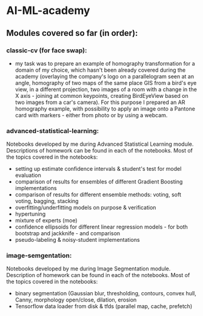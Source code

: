 # AI-ML-academy

## Modules covered so far (in order):
### classic-cv (for face swap):
  - my task was to prepare an example of homography transformation for a domain of my choice, which hasn't been already covered during the academy (overlaying the company's logo on a parallelogram seen at an angle, homography of two maps of the same place GIS from a bird's eye view, in a different projection, two images of a room with a change in the X axis - joining at common keypoints, creating BirdEyeView based on two images from a car's camera). For this purpose I prepared an AR homography example, with possibility to apply an image onto a Pantone card with markers - either from photo or by using a webcam.
### advanced-statistical-learning:
Notebooks developed by me during Advanced Statistical Learning module. Descriptions of homework can be found in each of the notebooks. Most of the topics covered in the notebooks:
- setting up estimate confidence intervals & student's test for model evaluation
- comparison of results for ensembles of different Gradient Boosting implementations
- comparison of results for different ensemble methods: voting, soft voting, bagging, stacking
- overfitting/underfitting models on purpose & verification
- hypertuning
- mixture of experts (moe)
- confidence ellipsoids for different linear regression models - for both bootstrap and jackknife - and comparison
- pseudo-labeling & noisy-student implementations
### image-semgentation:
Notebooks developed by me during Image Segmentation module. Description of homework can be found in each of the notebooks. Most of the topics covered in the notebooks:
- binary segmentation (Gaussian blur, thresholding, contours, convex hull, Canny, morphology open/close, dilation, erosion
- Tensorflow data loader from disk & tfds (parallel map, cache, prefetch)

